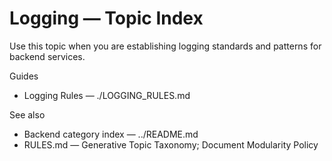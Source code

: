 # Logging — Topic Index

Use this topic when you are establishing logging standards and patterns for backend services.

Guides
- Logging Rules — ./LOGGING_RULES.md

See also
- Backend category index — ../README.md
- RULES.md — Generative Topic Taxonomy; Document Modularity Policy
